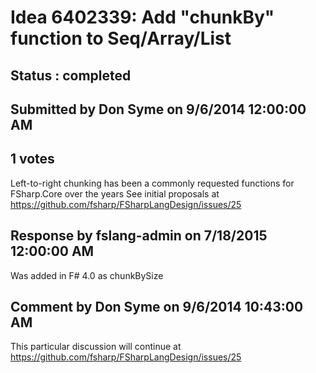 # Idea 6402339: Add "chunkBy" function to Seq/Array/List #

## Status : completed

## Submitted by Don Syme on 9/6/2014 12:00:00 AM

## 1 votes

Left-to-right chunking has been a commonly requested functions for FSharp.Core over the years
See initial proposals at
https://github.com/fsharp/FSharpLangDesign/issues/25

## Response by fslang-admin on 7/18/2015 12:00:00 AM

Was added in F# 4.0 as chunkBySize


## Comment by Don Syme on 9/6/2014 10:43:00 AM

This particular discussion will continue at https://github.com/fsharp/FSharpLangDesign/issues/25
